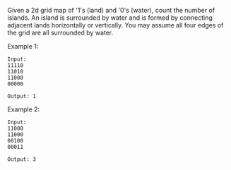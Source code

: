 Given a 2d grid map of '1's (land) and '0's (water), count the number of 
islands. An island is surrounded by water and is formed by connecting 
adjacent lands horizontally or vertically. You may assume all four edges 
of the grid are all surrounded by water.

Example 1:

```
Input:
11110
11010
11000
00000

Output: 1
```

Example 2:

```
Input:
11000
11000
00100
00011

Output: 3
```
